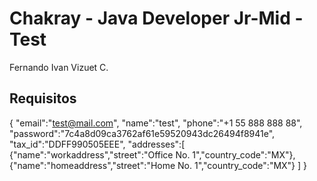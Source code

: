# Chakray - Java Developer Jr-Mid - Test

Fernando Ivan Vizuet C.

## Requisitos

{
    "email":"test@mail.com",
    "name":"test",
    "phone":"+1 55 888 888 88",
    "password":"7c4a8d09ca3762af61e59520943dc26494f8941e",
    "tax_id":"DDFF990505EEE",
        "addresses":[
            {"name":"workaddress","street":"Office No. 1","country_code":"MX"},
            {"name":"homeaddress","street":"Home No. 1","country_code":"MX"}
        ]
      }